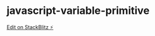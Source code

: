 # javascript-variable-primitive

[Edit on StackBlitz ⚡️](https://stackblitz.com/edit/javascript-variable-primitive)